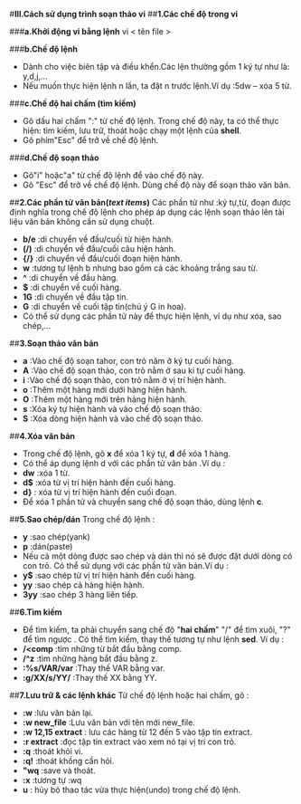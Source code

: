 #**III.Cách sử dụng trình soạn thảo vi**
##**1.Các chế độ trong vi**

###**a.Khởi động vi bằng lệnh**
vi < tên file >
	
###**b.Chế độ lệnh**
- Dành cho việc biên tập và điều khển.Các lện thường gồm 1 ký tự như là: y,d,j,...
- Nếu muốn thực hiện lệnh n lần, ta đặt n trước lệnh.Ví dụ :5dw – xóa 5 từ.
	
###**c.Chế độ hai chấm (tìm kiếm)**
- Gõ dấu hai chấm ":" từ chế độ lệnh.
Trong chế độ này, ta có thể thực hiện: tìm kiếm, lưu trữ, thoát hoặc chạy một lệnh của **shell**.
- Gõ phím"Esc" để trở về chế độ lệnh.
	
###**d.Chế độ soạn thảo**
- Gõ"i" hoặc"a" từ chế độ lệnh để vào chế độ này. 
- Gõ "Esc" để trở về chế độ lệnh. 
Dùng chế độ này để soạn thảo văn bản.
	
##**2.Các phần tử văn bản(*text items*)**
Các phần tử như :ký tự,từ, đoạn được định nghĩa trong chế độ lệnh cho phép áp dụng các lệnh soạn thảo lên tài liệu văn bản không cần sử dụng chuột.
- **b/e** :di chuyển về đầu/cuối từ hiện hành.
- **(/)** :di chuyển về đầu/cuối câu hiện hành.
- **{/}** :di chuyển về đầu/cuối đoạn hiện hành.
- **w**   :tương tự lệnh b nhưng bao gồm cả các khoảng trắng sau từ.
- **^**   :di chuyển về đầu hàng.
- **$**   :di chuyển về cuối hàng.
- **1G**  :di chuyển về đầu tập tin.
- **G**   :di chuyển về cuối tập tin(chú ý G in hoa).
- Có thể sử dụng các phần tử này để thực hiện lệnh, ví dụ như xóa, sao chép,...

##**3.Soạn thảo văn bản**
- **a** :Vào chế độ soạn tahor, con trỏ năm ở ký tự cuối hàng.
- **A** :Vào chế độ soạn thảo, con trỏ nằm ở sau ki tự cuối hàng.
- **i** :Vào chế độ soạn thảo, con trỏ nằm ở vị trí hiện hành.
- **o** :Thêm một hàng mới dưới hàng hiện hành.
- **O** :Thêm một hàng mới trên hảng hiện hành.
- **s** :Xóa ký tự hiện hành và vào chế độ soạn thảo.
- **S** :Xóa dòng hiện hành và vào chế độ soạn thảo.
	
##**4.Xóa văn bản**
- Trong chế độ lệnh, gõ **x** để xóa 1 ký tự, **d** để xóa 1 hàng.
- Có thể áp dụng lệnh d với các phần tử văn bản .Ví dụ :
- **dw** :xóa 1 từ.
- **d$** :xóa từ vị trí hiện hành đến cuối hàng.
- **d}** : xóa từ vị trí hiện hành đến cuối đoạn.
- Để xóa 1 phần tử và chuyển sang chế độ soạn thảo, dùng lệnh **c**.
	
##**5.Sao chép/dán**
Trong chế độ lệnh :
- **y**   :sao chép(yank)
- **p**   :dán(paste)
- Nếu cả một dòng được sao chép và dán thì nó sẽ được đặt dưới dòng có con trỏ.
Có thể sử dụng với các phần tử văn bản.Ví dụ :
- **y$**  :sao chép từ vị trí hiện hành đến cuối hàng.
- **yy**  :sao chép cả hàng hiện hành.
- **3yy** :sao chép 3 hàng liên tiếp.

##**6.Tìm kiếm**
- Để tìm kiếm, ta phải chuyển sang chế độ "**hai chấm**"
"/" để tìm xuôi, "?" để tìm ngược .
Có thể tìm kiếm, thay thế tương tự như lệnh **sed**. Ví dụ :
- **/\<comp**     :tìm những từ bắt đầu bằng comp.
- **/^z**         :tìm những hàng bắt đầu bằng z.
- **:%s/VAR/var** :Thay thế VAR bằng var.
- **:g/XX/s/YY/** :Thay thế XX bằng YY.
	
##**7.Lưu trữ & các lệnh khác**
Từ chế độ lệnh hoặc hai chấm, gõ :
- **:w**               :lưu văn bản lại.
- **:w new_file**      :Lưu văn bản với tên mới new_file.
- **:w 12,15 extract** : lưu các hàng từ 12 đến 5 vào tập tin extract.
- **:r extract**       :đọc tập tin extract vào xem nó tại vị trí con trỏ.
- **:q**               :thoát khỏi vi.
- **:q!**              :thoát khồng cần hỏi.
- **"wq**              :save và thoát.
- **:x**               :tương tự :wq
- **u**                : hủy bỏ thao tác vừa thực hiện(undo) trong chế độ lệnh.
